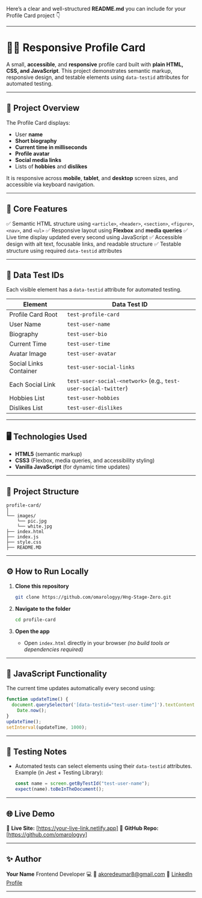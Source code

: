 Here’s a clear and well-structured **README.md** you can include for your Profile Card project 👇

---

# 🧑‍💼 Responsive Profile Card

A small, **accessible**, and **responsive** profile card built with **plain HTML, CSS, and JavaScript**.
This project demonstrates semantic markup, responsive design, and testable elements using `data-testid` attributes for automated testing.

---

## 🚀 Project Overview

The Profile Card displays:

- User **name**
- **Short biography**
- **Current time in milliseconds**
- **Profile avatar**
- **Social media links**
- Lists of **hobbies** and **dislikes**

It is responsive across **mobile**, **tablet**, and **desktop** screen sizes, and accessible via keyboard navigation.

---

## 🧱 Core Features

✅ Semantic HTML structure using `<article>`, `<header>`, `<section>`, `<figure>`, `<nav>`, and `<ul>`
✅ Responsive layout using **Flexbox** and **media queries**
✅ Live time display updated every second using JavaScript
✅ Accessible design with alt text, focusable links, and readable structure
✅ Testable structure using required `data-testid` attributes

---

## 🧩 Data Test IDs

Each visible element has a `data-testid` attribute for automated testing.

| Element                | Data Test ID                                                    |
| ---------------------- | --------------------------------------------------------------- |
| Profile Card Root      | `test-profile-card`                                             |
| User Name              | `test-user-name`                                                |
| Biography              | `test-user-bio`                                                 |
| Current Time           | `test-user-time`                                                |
| Avatar Image           | `test-user-avatar`                                              |
| Social Links Container | `test-user-social-links`                                        |
| Each Social Link       | `test-user-social-<network>` (e.g., `test-user-social-twitter`) |
| Hobbies List           | `test-user-hobbies`                                             |
| Dislikes List          | `test-user-dislikes`                                            |

---

## 🖥️ Technologies Used

- **HTML5** (semantic markup)
- **CSS3** (Flexbox, media queries, and accessibility styling)
- **Vanilla JavaScript** (for dynamic time updates)

---

## 📁 Project Structure

```
profile-card/
│
└── images/
    └── pic.jpg
    └── white.jpg
├── index.html
├── index.js
├── style.css
├── README.MD
```

---

## ⚙️ How to Run Locally

1. **Clone this repository**

   ```bash
   git clone https://github.com/omarologyy/Hng-Stage-Zero.git
   ```

2. **Navigate to the folder**

   ```bash
   cd profile-card
   ```

3. **Open the app**

   - Open `index.html` directly in your browser
     _(no build tools or dependencies required)_

---

## 🧠 JavaScript Functionality

The current time updates automatically every second using:

```js
function updateTime() {
  document.querySelector('[data-testid="test-user-time"]').textContent =
    Date.now();
}
updateTime();
setInterval(updateTime, 1000);
```

---

## 🧪 Testing Notes

- Automated tests can select elements using their `data-testid` attributes.
  Example (in Jest + Testing Library):

  ```js
  const name = screen.getByTestId("test-user-name");
  expect(name).toBeInTheDocument();
  ```

---

## 🌐 Live Demo

🔗 **Live Site:** [https://your-live-link.netlify.app]
🔗 **GitHub Repo:** [https://github.com/omarologyy]

---

## ✨ Author

**Your Name**
Frontend Developer 💻
📧 [akoredeumar8@gmail.com](mailto:akoredeumar8@gmail.com)
🔗 [LinkedIn Profile](https://www.linkedin.com/in/umar-sulaiman-a91a43175)

---
